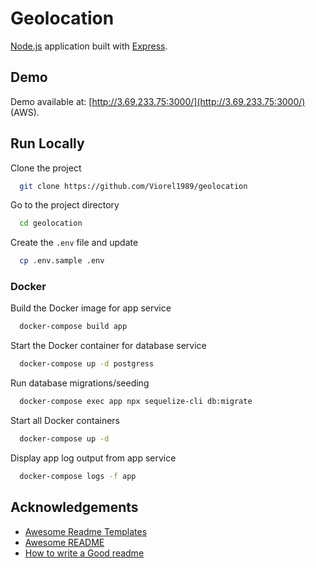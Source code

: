 # Geolocation

[Node.js](https://nodejs.org/en/) application built with [Express](https://expressjs.com/).

## Demo

Demo available at:
[http://3.69.233.75:3000/](http://3.69.233.75:3000/) (AWS).



## Run Locally

Clone the project

```bash
  git clone https://github.com/Viorel1989/geolocation
```

Go to the project directory

```bash
  cd geolocation
```

Create the `.env` file and update

```bash
  cp .env.sample .env
```

### Docker

Build the Docker image for app service

```bash
  docker-compose build app
```

Start the Docker container for database service

```bash
  docker-compose up -d postgress
```
Run database migrations/seeding

```bash
  docker-compose exec app npx sequelize-cli db:migrate
```

Start all Docker containers

```bash
  docker-compose up -d
```

Display app log output from app service

```bash
  docker-compose logs -f app
```

## Acknowledgements

- [Awesome Readme Templates](https://awesomeopensource.com/project/elangosundar/awesome-README-templates)
- [Awesome README](https://github.com/matiassingers/awesome-readme)
- [How to write a Good readme](https://bulldogjob.com/news/449-how-to-write-a-good-readme-for-your-github-project)
